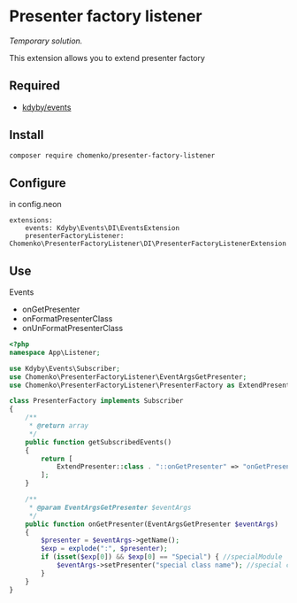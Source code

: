 # Presenter factory listener

_Temporary solution._

This extension allows you to extend presenter factory

## Required

- [kdyby/events](https://github.com/Kdyby/Events)

## Install

````bash
composer require chomenko/presenter-factory-listener
````

## Configure

in config.neon
````neon
extensions:
	events: Kdyby\Events\DI\EventsExtension
	presenterFactoryListener: Chomenko\PresenterFactoryListener\DI\PresenterFactoryListenerExtension
````

## Use

Events
- onGetPresenter
- onFormatPresenterClass
- onUnFormatPresenterClass

````php
<?php
namespace App\Listener;

use Kdyby\Events\Subscriber;
use Chomenko\PresenterFactoryListener\EventArgsGetPresenter;
use Chomenko\PresenterFactoryListener\PresenterFactory as ExtendPresenter;

class PresenterFactory implements Subscriber
{
	/**
	 * @return array
	 */
	public function getSubscribedEvents()
	{
		return [
			ExtendPresenter::class . "::onGetPresenter" => "onGetPresenter",
		];
	}

	/**
	 * @param EventArgsGetPresenter $eventArgs
	 */
	public function onGetPresenter(EventArgsGetPresenter $eventArgs)
	{
		$presenter = $eventArgs->getName();
		$exp = explode(":", $presenter);
		if (isset($exp[0]) && $exp[0] == "Special") { //specialModule
			$eventArgs->setPresenter("special class name"); //special class
		}
	}
}

````